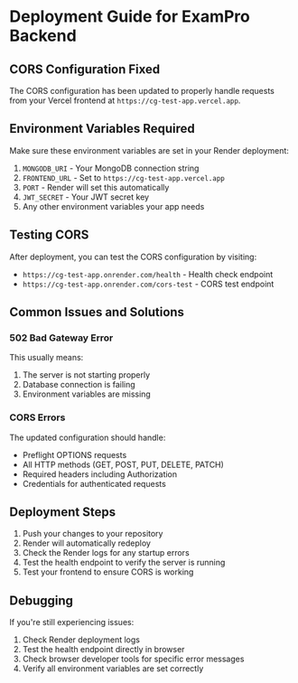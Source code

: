 # Deployment Guide for ExamPro Backend

## CORS Configuration Fixed

The CORS configuration has been updated to properly handle requests from your Vercel frontend at `https://cg-test-app.vercel.app`.

## Environment Variables Required

Make sure these environment variables are set in your Render deployment:

1. `MONGODB_URI` - Your MongoDB connection string
2. `FRONTEND_URL` - Set to `https://cg-test-app.vercel.app`
3. `PORT` - Render will set this automatically
4. `JWT_SECRET` - Your JWT secret key
5. Any other environment variables your app needs

## Testing CORS

After deployment, you can test the CORS configuration by visiting:
- `https://cg-test-app.onrender.com/health` - Health check endpoint
- `https://cg-test-app.onrender.com/cors-test` - CORS test endpoint

## Common Issues and Solutions

### 502 Bad Gateway Error
This usually means:
1. The server is not starting properly
2. Database connection is failing
3. Environment variables are missing

### CORS Errors
The updated configuration should handle:
- Preflight OPTIONS requests
- All HTTP methods (GET, POST, PUT, DELETE, PATCH)
- Required headers including Authorization
- Credentials for authenticated requests

## Deployment Steps

1. Push your changes to your repository
2. Render will automatically redeploy
3. Check the Render logs for any startup errors
4. Test the health endpoint to verify the server is running
5. Test your frontend to ensure CORS is working

## Debugging

If you're still experiencing issues:

1. Check Render deployment logs
2. Test the health endpoint directly in browser
3. Check browser developer tools for specific error messages
4. Verify all environment variables are set correctly
